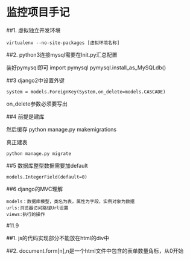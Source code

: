 # 监控项目手记
##1. 虚拟独立开发环境

	virtualenv --no-site-packages [虚拟环境名称]

##2. python3连接mysql需要在Init.py汇总配置

装好pymysql即可
	import pymysql
	pymysql.install_as_MySQLdb()

##3 django2中设置外键

	system = models.ForeignKey(System,on_delete=models.CASCADE)
on_delete参数必须要写出

##4 前提是建库
	
然后缓存
	python manage.py makemigrations

真正建表

	python manage.py migrate

##5 数据库整型数据需要加default

	models.IntegerField(default=0)
##6 django的MVC理解

	models：数据库模型，类名为表，属性为字段，实例对象为数据
	urls:浏览器访问路径Url设置
	views:执行的操作

#11.9

##1. 
js的代码实现部分不能放在html的div中

##2. 
	document.form[n],n是一个html文件中包含的表单数量角标，从0开始